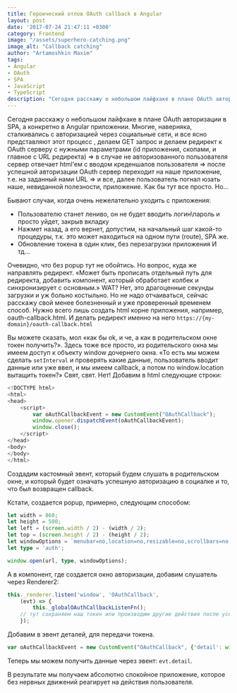 ```yaml
---
title: Героический отлов OAuth callback в Angular
layout: post
date: '2017-07-24 21:47:11 +0300'
category: Frontend
image: "/assets/superhero-catching.png"
image_alt: "Callback catching"
author: "Artamoshkin Maxim"
tags:
- Angular
- OAuth
- SPA
- JavaScript
- TypeScript
description: "Сегодня расскажу о небольшом лайфхаке в плане OAuth авторизации в SPA, а конкретно в Angular приложении. Многие, наверняка, сталкивались с авторизацией через социальные сети, и все ясно представляют этот процесс, делаем GET запрос и делаем редирект к OAuth серверу с нужными параметрами (id приложения, скопами, и главное с URL редиректа) => в случае не авторизованного пользователя сервер отвечает html’ем с вводом креденшалов пользователя => после успешной авторизации OAuth сервер переходит на наше приложение, т.е. на заданный нами URL =>  и все, далее пользователь погнал юзать наше, невиданной полезности, приложение. Как бы тут все просто. Но… Бывают случаи, когда очень нежелательно уходить с приложения:" 
---
```


Сегодня расскажу о небольшом лайфхаке в плане OAuth авторизации в SPA, а конкретно в Angular приложении. Многие, наверняка, сталкивались с авторизацией через социальные сети, и все ясно представляют этот процесс <!-- more -->, делаем GET запрос и делаем редирект к OAuth серверу с нужными параметрами (id приложения, скопами, и главное с URL редиректа) => в случае не авторизованного пользователя сервер отвечает html’ем с вводом креденшалов пользователя => после успешной авторизации OAuth сервер переходит на наше приложение, т.е. на заданный нами URL =>  и все, далее пользователь погнал юзать наше, невиданной полезности, приложение. Как бы тут все просто. Но… 

<!-- more -->

Бывают случаи, когда очень нежелательно уходить с приложения:

- Пользователю станет лениво, он не будет вводить логин\пароль и просто уйдет, закрыв вкладку
- Нажмет назад, а его вернет, допустим, на начальный шаг какой-то процедуры, т.к. это может находиться на одном пути (route), SPA же.
- Обновление токена в один клик, без перезагрузки приложения
И тд…

Очевидно, что без popup тут не обойтись. Но вопрос, куда же направлять редирект. «Может быть прописать отдельный путь для редиректа, добавить компонент, который обработает колбек и синхронизирует с основным.» WAT? Нет, это  драгоценные секунды загрузки и уж больно костыльно. Но не надо отчаиваться, сейчас расскажу свой менее болезненный и уже проверенный временем способ.
Нужно всего лишь создать html корне приложения, например, oauth-callback.html. И делать редирект именно на него
`https://{my-domain}/oauth-callback.html`

Вы можете сказать, мол «как бы ok, и че, а как в родительском окне токен получить?». Здесь тоже все просто, из родительского окна мы имеем доступ к объекту window дочернего окна.
«То есть мы можем сделать `setInterval` и проверять какие данные, пользователь вводит данные или уже ввел, и мы имеем callback, а потом по window.location вытащить токен?» 
Свят, свят. Нет!  Добавим в html следующие строки: 

```ts  
<!DOCTYPE html>
<html>
<head>  
    <script>
        var oAuthCallbackEvent = new CustomEvent("OAuthCallback");
        window.opener.dispatchEvent(oAuthCallbackEvent);
        window.close();
    </script>
</head>
<body>
</body>
</html>
```

Создадим кастомный эвент, который будем слушать в родительском окне, и который будет означать успешную авторизацию в социалке и то, что был возвращен callback.

Кстати, создается popup, примерно, следующим способом: 

```ts
let width = 860;
let height = 500;
let left = (screen.width / 2) - (width / 2);
let top = (screen.height / 2) - (height / 2);
let windowOptions = `menubar=no,location=no,resizable=no,scrollbars=no,status=no, width=${width}, height=${height}, top=${top}, left=${left}`;
let type = 'auth';

window.open(url, type, windowOptions);
```

А в компонент, где создается окно авторизации, добавим слушатель через Renderer2:

```ts
this._renderer.listen('window', 'OAuthCallback',
    (evt) => {
        this._globalOAuthCallbackListenFn();
	// тут сохраняем наш токен или производим другие действия после успешной авторизации
    });
```

Добавим в эвент деталей, для передачи токена.
```ts 
var oAuthCallbackEvent = new CustomEvent("OAuthCallback", {'detail': window.location.search});
```

Теперь мы можем получить данные через эвент: `evt.detail`.

В результате мы получаем абсолютно спокойное приложение, которое без нервных движений реагирует на действия пользователя. 
